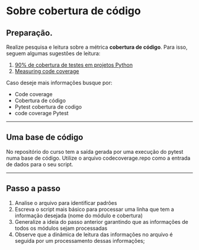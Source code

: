 # Sobre cobertura de código
## Preparação.

Realize pesquisa e leitura sobre a métrica **cobertura de código**. Para isso, seguem algumas sugestões de leitura:
1. [90% de cobertura de testes em projetos Python](https://medium.com/olxbrasiltech/90-de-cobertura-de-testes-em-projetos-python-979396e7dab0)
2. [Measuring code coverage](https://testing-angular.com/measuring-code-coverage/)

Caso deseje mais informações busque por:
* Code coverage
* Cobertura de código
* Pytest cobertura de codigo
* code coverage Pytest
__________

## Uma base de código
No repositório do curso tem a saída gerada por uma execução do pytest numa base de código. Utilize o arquivo 
codecoverage.repo como a entrada de dados para o seu script. 
__________

## Passo a passo
1. Analise o arquivo para identificar padrões
2. Escreva o script mais básico para processar uma linha que tem a informação desejada (nome do módulo e cobertura)
3. Generalize a ideia do passo anterior garantindo que as informações de todos os módulos sejam processadas
4. Observe que a dinâmica de leitura das informações no arquivo é seguida por um processamento dessas informações;

